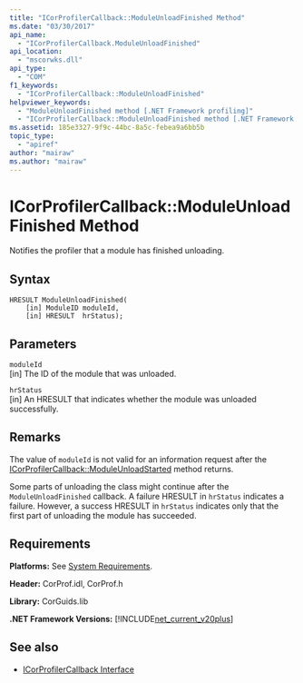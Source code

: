 ```yaml
---
title: "ICorProfilerCallback::ModuleUnloadFinished Method"
ms.date: "03/30/2017"
api_name: 
  - "ICorProfilerCallback.ModuleUnloadFinished"
api_location: 
  - "mscorwks.dll"
api_type: 
  - "COM"
f1_keywords: 
  - "ICorProfilerCallback::ModuleUnloadFinished"
helpviewer_keywords: 
  - "ModuleUnloadFinished method [.NET Framework profiling]"
  - "ICorProfilerCallback::ModuleUnloadFinished method [.NET Framework profiling]"
ms.assetid: 185e3327-9f9c-44bc-8a5c-febea9a6bb5b
topic_type: 
  - "apiref"
author: "mairaw"
ms.author: "mairaw"
---
```

# ICorProfilerCallback::ModuleUnloadFinished Method
Notifies the profiler that a module has finished unloading.  
  
## Syntax  
  
```  
HRESULT ModuleUnloadFinished(  
    [in] ModuleID moduleId,  
    [in] HRESULT  hrStatus);  
```  
  
## Parameters  
 `moduleId`  
 [in] The ID of the module that was unloaded.  
  
 `hrStatus`  
 [in] An HRESULT that indicates whether the module was unloaded successfully.  
  
## Remarks  
 The value of `moduleId` is not valid for an information request after the [ICorProfilerCallback::ModuleUnloadStarted](../../../../docs/framework/unmanaged-api/profiling/icorprofilercallback-moduleunloadstarted-method.md) method returns.  
  
 Some parts of unloading the class might continue after the `ModuleUnloadFinished` callback. A failure HRESULT in `hrStatus` indicates a failure. However, a success HRESULT in `hrStatus` indicates only that the first part of unloading the module has succeeded.  
  
## Requirements  
 **Platforms:** See [System Requirements](../../../../docs/framework/get-started/system-requirements.md).  
  
 **Header:** CorProf.idl, CorProf.h  
  
 **Library:** CorGuids.lib  
  
 **.NET Framework Versions:** [!INCLUDE[net_current_v20plus](../../../../includes/net-current-v20plus-md.md)]  
  
## See also
- [ICorProfilerCallback Interface](../../../../docs/framework/unmanaged-api/profiling/icorprofilercallback-interface.md)
